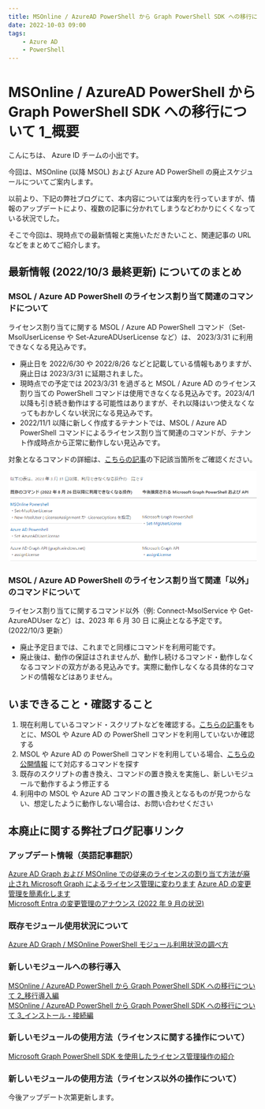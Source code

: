 ```yaml
---
title: MSOnline / AzureAD PowerShell から Graph PowerShell SDK への移行について 1_概要
date: 2022-10-03 09:00
tags:
    - Azure AD
    - PowerShell
---
```



# MSOnline / AzureAD PowerShell から Graph PowerShell SDK への移行について 1_概要

こんにちは、 Azure ID チームの小出です。

今回は、MSOnline (以降 MSOL) および Azure AD PowerShell の廃止スケジュールについてご案内します。

以前より、下記の弊社ブログにて、本内容については案内を行っていますが、情報のアップデートにより、複数の記事に分かれてしまうなどわかりにくくなっている状況でした。

そこで今回は、現時点での最新情報と実施いただきたいこと、関連記事の URL などをまとめてご紹介します。


## 最新情報 (2022/10/3 最終更新) についてのまとめ


### MSOL / Azure AD PowerShell のライセンス割り当て関連のコマンドについて
ライセンス割り当てに関する MSOL / Azure AD PowerShell コマンド（Set-MsolUserLicense や Set-AzureADUserLicense など）は、 2023/3/31 に利用できなくなる見込みです。

- 廃止日を 2022/6/30 や 2022/8/26 などと記載している情報もありますが、廃止日は 2023/3/31 に延期されました。
- 現時点での予定では 2023/3/31 を過ぎると MSOL / Azure AD のライセンス割り当ての PowerShell コマンドは使用できなくなる見込みです。2023/4/1 以降も引き続き動作はする可能性はありますが、それ以降はいつ使えなくなってもおかしくない状況になる見込みです。
- 2022/11/1 以降に新しく作成するテナントでは、MSOL / Azure AD PowerShell コマンドによるライセンス割り当て関連のコマンドが、テナント作成時点から正常に動作しない見込みです。

対象となるコマンドの詳細は、[こちらの記事](https://jpazureid.github.io/blog/azure-active-directory/migrate-your-apps-to-access-the-license-managements/)の下記該当箇所をご確認ください。

![](./azuread-module-retirement1/azuread-modure-retirement1-image1.png)


### MSOL / Azure AD PowerShell のライセンス割り当て関連「以外」のコマンドについて
ライセンス割り当てに関するコマンド以外（例: Connect-MsolService や Get-AzureADUser など）は、2023 年 6 月 30 日 に廃止となる予定です。(2022/10/3 更新）

- 廃止予定日までは、これまでと同様にコマンドを利用可能です。
- 廃止後は、動作の保証はされませんが、動作し続けるコマンド・動作しなくなるコマンドの双方がある見込みです。実際に動作しなくなる具体的なコマンドの情報などはありません。


## いまできること・確認すること
1. 現在利用しているコマンド・スクリプトなどを確認する。[こちらの記事](https://jpazureid.github.io/blog/azure-active-directory/how-to-determine-depreacated-azuread-msol/)をもとに、MSOL や Azure AD の PowerShell コマンドを利用していないか確認する
2. MSOL や Azure AD の PowerShell コマンドを利用している場合、[こちらの公開情報](https://docs.microsoft.com/en-us/powershell/microsoftgraph/azuread-msoline-cmdlet-map?view=graph-powershell-1.0) にて対応するコマンドを探す
3. 既存のスクリプトの書き換え、コマンドの置き換えを実施し、新しいモジュールで動作するよう修正する
4. 利用中の MSOL や Azure AD コマンドの置き換えとなるものが見つからない、想定したように動作しない場合は、お問い合わせください


##  本廃止に関する弊社ブログ記事リンク
### アップデート情報（英語記事翻訳）
[Azure AD Graph および MSOnline での従来のライセンスの割り当て方法が廃止され Microsoft Graph によるライセンス管理に変わります](https://jpazureid.github.io/blog/azure-active-directory/migrate-your-apps-to-access-the-license-managements/)
[Azure AD の変更管理を簡素化します](https://jpazureid.github.io/blog/azure-active-directory/azure-ad-change-management-simplified/)  
[Microsoft Entra の変更管理のアナウンス (2022 年 9 月の状況)](https://jpazureid.github.io/blog/azure-active-directory/Microsoft-Entra-change-announcements-September-2022-train/#Azure-AD%E3%80%81Azure-AD-Preview%E3%80%81MSOnline-PowerShell-%E3%81%AE%E5%BB%83%E6%AD%A2%E3%81%AB%E3%81%A4%E3%81%84%E3%81%A6)

### 既存モジュール使用状況について
[Azure AD Graph / MSOnline PowerShell モジュール利用状況の調べ方](https://jpazureid.github.io/blog/azure-active-directory/how-to-determine-depreacated-azuread-msol/)

### 新しいモジュールへの移行導入
[MSOnline / AzureAD PowerShell から Graph PowerShell SDK への移行について 2_移行導入編](https://jpazureid.github.io/blog/azure-active-directory/azuread-module-retirement2/)  
[MSOnline / AzureAD PowerShell から Graph PowerShell SDK への移行について 3_インストール・接続編](https://jpazureid.github.io/blog/azure-active-directory/azuread-module-retirement3/)

### 新しいモジュールの使用方法（ライセンスに関する操作について）
[Microsoft Graph PowerShell SDK を使用したライセンス管理操作の紹介](https://jpazureid.github.io/blog/azure-active-directory/operating-license-with-microsoft-graph/)

### 新しいモジュールの使用方法（ライセンス以外の操作について）
今後アップデート次第更新します。


